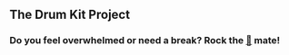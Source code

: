 ## The Drum Kit Project 

### Do you feel overwhelmed or need a break? Rock the [🥁](https://marias-drumkit.netlify.app/) mate!

